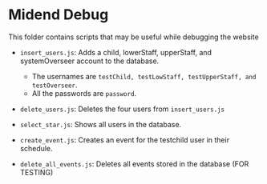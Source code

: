 # Midend Debug

This folder contains scripts that may be useful while debugging the website

- `insert_users.js`: Adds a child, lowerStaff, upperStaff, and systemOverseer account to the database.
    - The usernames are `testChild, testLowStaff, testUpperStaff, and testOverseer`.
    - All the passwords are `password`.

- `delete_users.js`: Deletes the four users from `insert_users.js`

- `select_star.js`: Shows all users in the database.

- `create_event.js`: Creates an event for the testchild user in their schedule.

- `delete_all_events.js`: Deletes all events stored in the database (FOR TESTING)
